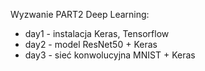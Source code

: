 Wyzwanie PART2 Deep Learning:

- day1 - instalacja Keras, Tensorflow
- day2 - model ResNet50 + Keras
- day3 - sieć konwolucyjna MNIST + Keras
